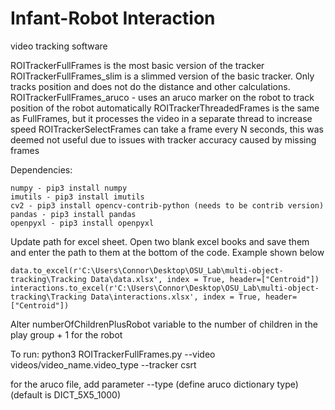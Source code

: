 # Infant-Robot Interaction
video tracking software

ROITrackerFullFrames is the most basic version of the tracker 
ROITrackerFullFrames_slim is a slimmed version of the basic tracker. Only tracks position and does not do the distance and other calculations.
ROITrackerFullFrames_aruco - uses an aruco marker on the robot to track position of the robot automatically 
ROITrackerThreadedFrames is the same as FullFrames, but it processes the video in a separate thread to increase speed
ROITrackerSelectFrames can take a frame every N seconds, this was deemed not useful due to issues with tracker accuracy caused by missing frames 

Dependencies:
```
numpy - pip3 install numpy
imutils - pip3 install imutils
cv2 - pip3 install opencv-contrib-python (needs to be contrib version)
pandas - pip3 install pandas
openpyxl - pip3 install openpyxl
```

Update path for excel sheet. Open two blank excel books and save them and enter the path to them at the bottom of the code. Example shown below
```
data.to_excel(r'C:\Users\Connor\Desktop\OSU_Lab\multi-object-tracking\Tracking Data\data.xlsx', index = True, header=["Centroid"])
interactions.to_excel(r'C:\Users\Connor\Desktop\OSU_Lab\multi-object-tracking\Tracking Data\interactions.xlsx', index = True, header=["Centroid"])
```

Alter numberOfChildrenPlusRobot variable to the number of children in the play group + 1 for the robot

To run:
python3 ROITrackerFullFrames.py --video videos/video_name.video_type --tracker csrt 

for the aruco file, add parameter --type (define aruco dictionary type) (default is DICT_5X5_1000)


